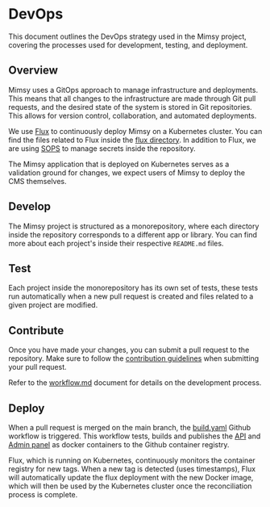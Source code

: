 # DevOps

This document outlines the DevOps strategy used in the Mimsy project, covering the processes used for development, testing, and deployment.

## Overview

Mimsy uses a GitOps approach to manage infrastructure and deployments. This means that all changes to the infrastructure are made through Git pull requests, and the desired state of the system is stored in Git repositories. This allows for version control, collaboration, and automated deployments.

We use [Flux](https://fluxcd.io/) to continuously deploy Mimsy on a Kubernetes cluster. You can find the files related to Flux inside the [flux directory](../flux). In addition to Flux, we are using [SOPS](https://getsops.io/) to manage secrets inside the repository.

The Mimsy application that is deployed on Kubernetes serves as a validation ground for changes, we expect users of Mimsy to deploy the CMS themselves.

## Develop

The Mimsy project is structured as a monorepository, where each directory inside the repository corresponds to a different app or library. You can find more about each project's inside their respective `README.md` files.

## Test

Each project inside the monorepository has its own set of tests, these tests run automatically when a new pull request is created and files related to a given project are modified.

## Contribute

Once you have made your changes, you can submit a pull request to the repository. Make sure to follow the [contribution guidelines](./CONTRIBUTING.md) when submitting your pull request.

Refer to the [workflow.md](./workflow.md) document for details on the development process.

## Deploy

When a pull request is merged on the main branch, the [build.yaml](../.github/workflows/build.yaml) Github workflow is triggered. This workflow tests, builds and publishes the [API](../api) and [Admin panel](../web) as docker containers to the Github container registry.

Flux, which is running on Kubernetes, continuously monitors the container registry for new tags. When a new tag is detected (uses timestamps), Flux will automatically update the flux deployment with the new Docker image, which will then be used by the Kubernetes cluster once the reconciliation process is complete.
